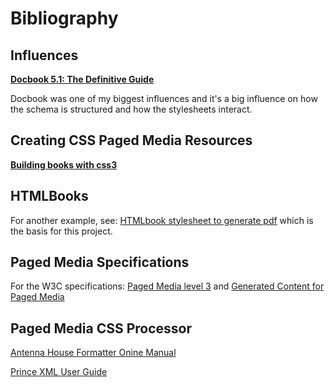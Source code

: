 # Bibliography

## Influences

**[Docbook 5.1: The Definitive Guide](http://docbook.org/tdg51/en/html/)** 

Docbook was one of my biggest influences and it's a big influence on how the schema is structured and how the stylesheets interact.

## Creating CSS Paged Media Resources

**[Building books with css3](http://alistapart.com/article/building-books-with-css3)**

## HTMLBooks

For another example, see: [HTMLbook stylesheet to generate pdf](https://github.com/oreillymedia/HTMLBook/blob/master/stylesheets/pdf/pdf.css) which is the basis for this project.

## Paged Media Specifications

For the W3C specifications: [Paged Media level 3](http://www.w3.org/TR/css3-page/) and [Generated Content for Paged Media](http://www.w3.org/TR/css-gcpm-3/)

## Paged Media CSS Processor

[Antenna House Formatter Onine Manual](http://antennahouse.com/XSLsample/help/V62/AHFormatterV62.en.pdf)

[Prince XML User Guide](http://www.princexml.com/doc/9.0/)
